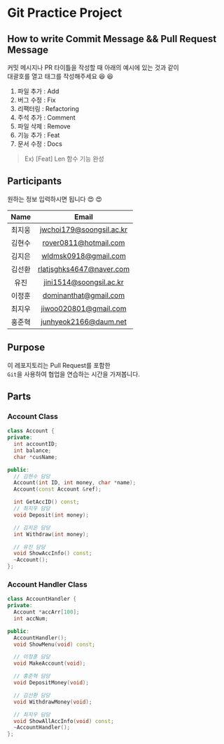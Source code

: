 # Git Practice Project

## How to write Commit Message && Pull Request Message

커밋 메시지나 PR 타이틀을 작성할 때 아래의 예시에 있는 것과 같이 \
대괄호를 열고 태그를 작성해주세요 😆 😆

1. 파일 추가 : Add
2. 버그 수정 : Fix
3. 리팩터링 : Refactoring
4. 주석 추가 : Comment
5. 파일 삭제 : Remove
6. 기능 추가 : Feat
7. 문서 수정 : Docs

> Ex) [Feat] Len 함수 기능 완성

## Participants

원하는 정보 입력하시면 됩니다 😍 😍

|  Name  |          Email           |
| :----: | :----------------------: |
| 최지웅 | jwchoi179@soongsil.ac.kr |
| 김현수 |  rover0811@hotmail.com   |
| 김지은 |   wldmsk0918@gmail.com   |
| 김선환 | rlatjsghks4647@naver.com |
|  유진  | jini1514@soongsil.ac.kr  |
| 이정훈 |  dominanthat@gmail.com   |
| 최지우 |  jiwoo020801@gmail.com   |
| 홍준혁 |  junhyeok2166@daum.net   |

## Purpose

이 레포지토리는 Pull Request를 포함한 \
`Git`을 사용하여 협업을 연습하는 시간을 가져봅니다.

## Parts

### Account Class

```C++
class Account {
private:
  int accountID;
  int balance;
  char *cusName;

public:
  // 김현수 담당
  Account(int ID, int money, char *name);
  Account(const Account &ref);

  int GetAccID() const;
  // 최지우 담당
  void Deposit(int money);

  // 김지은 담당
  int Withdraw(int money);

  // 유진 담당
  void ShowAccInfo() const;
  ~Account();
};
```

### Account Handler Class

```C++
class AccountHandler {
private:
  Account *accArr[100];
  int accNum;

public:
  AccountHandler();
  void ShowMenu(void) const;

  // 이정훈 담당
  void MakeAccount(void);

  // 홍준혁 담당
  void DepositMoney(void);

  // 김선환 담당
  void WithdrawMoney(void);

  // 최지우 담당
  void ShowAllAccInfo(void) const;
  ~AccountHandler();
};
```
